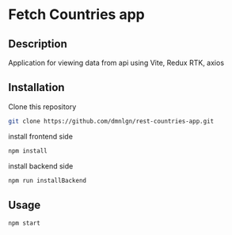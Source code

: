# Fetch Countries app

## Description
Application for viewing data from api using Vite, Redux RTK, axios

## Installation

Clone this repository

```bash
git clone https://github.com/dmnlgn/rest-countries-app.git
```

install frontend side
```bash
npm install
```
install backend side
```bash
npm run installBackend
```

## Usage

```bash
npm start
```
